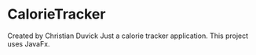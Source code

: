 # CalorieTracker
Created by Christian Duvick
Just a calorie tracker application.
This project uses JavaFx.
